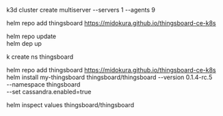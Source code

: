 

k3d cluster create multiserver --servers 1 --agents 9

helm repo add thingsboard https://midokura.github.io/thingsboard-ce-k8s

helm repo update                                                       
helm dep up

k create ns thingsboard

helm repo add thingsboard https://midokura.github.io/thingsboard-ce-k8s
helm install my-thingsboard thingsboard/thingsboard --version 0.1.4-rc.5 \
--namespace thingsboard \
--set cassandra.enabled=true

helm inspect values thingsboard/thingsboard

